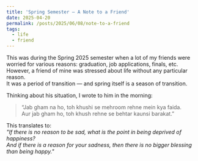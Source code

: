 ```yaml
---
title: 'Spring Semester — A Note to a Friend'
date: 2025-04-20
permalink: /posts/2025/06/08/note-to-a-friend
tags:
  - life
  - friend
---
```


This was during the Spring 2025 semester when a lot of my friends were worried for various reasons: graduation, job applications, finals, etc.
However, a friend of mine was stressed about life without any particular reason.  
It was a period of transition — and spring itself is a season of transition.

Thinking about his situation, I wrote to him in the morning:

> “Jab gham na ho, toh khushi se mehroom rehne mein kya faida.  
> Aur jab gham ho, toh khush rehne se behtar kaunsi barakat.”

This translates to:  
*"If there is no reason to be sad, what is the point in being deprived of happiness?  
And if there is a reason for your sadness, then there is no bigger blessing than being happy."*
